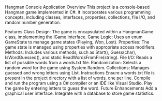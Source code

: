 Hangman Console Application
Overview
This project is a console-based Hangman game implemented in C#. It incorporates various programming concepts, including classes, interfaces, properties, collections, file I/O, and random number generation.

Features
Class Design: The game is encapsulated within a HangmanGame class, implementing the IGame interface.
Game Logic: Uses an enum GameState to manage game states (Playing, Won, Lost).
Properties: The game state is managed using properties with appropriate access modifiers.
Methods: Includes various methods, such as Start(), Guess(char), IsWordGuessed(), and static ReadWordsFromFile(string).
File I/O: Reads a list of possible words from a words.txt file.
Randomization: Selects a random word for the game using System.Random.
Collections: Manages guessed and wrong letters using List<char>.
Instructions
Ensure a words.txt file is present in the project directory with a list of words, one per line.
Compile and run the program using a C# compiler or an IDE like Visual Studio.
Play the game by entering letters to guess the word.
Future Enhancements
Add a graphical user interface.
Integrate with a database to store game statistics.
